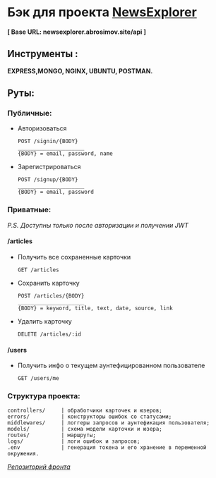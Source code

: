 # Бэк для проекта [NewsExplorer](https://github.com/v1ktorbro/news-explorer)
**[ Base URL: newsexplorer.abrosimov.site/api ]**

## Инструменты :
**EXPRESS,MONGO, NGINX, UBUNTU, POSTMAN.**

## Руты:

### Публичные:

* Авторизоваться

      POST /signin/{BODY}
      _____________________
      {BODY} = email, password, name

* Зарегистрироваться

      POST /signup/{BODY}
      _____________________
      {BODY} = email, password

### Приватные:
*P.S. Доступны только после авторизации и получении JWT*

#### /articles
* Получить все сохраненные карточки

      GET /articles

* Сохранить карточку

      POST /articles/{BODY}
      _____________________
      {BODY} = keyword, title, text, date, source, link

* Удалить карточку

      DELETE /articles/:id

#### /users
* Получить инфо о текущем аунтефицированном пользователе

      GET /users/me

### Структура проекта:
    controllers/     | обработчики карточек и юзеров;
    errors/          | конструкторы ошибок со статусами;
    middlewares/     | логгеры запросов и аунтефикация пользователя;
    models/          | схема модели карточки и юзера;
    routes/          | маршруты;
    logs/            | логи ошибок и запросов;
    .env             | генерация токена и его хранение в переменной окружения.

*[Репозиторий фронта](https://github.com/v1ktorbro/news-explorer)*
